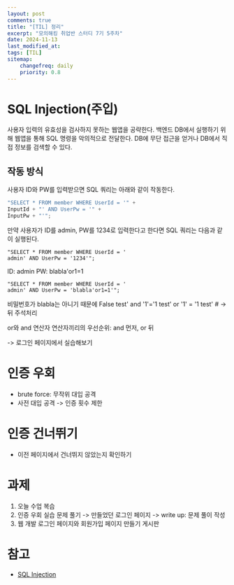 ```yaml
---
layout: post
comments: true
title: "[TIL] 정리"
excerpt: "모의해킹 취업반 스터디 7기 5주차"
date: 2024-11-13
last_modified_at: 
tags: [TIL]
sitemap:
    changefreq: daily
    priority: 0.8
---
```


# SQL Injection(주입)
사용자 입력의 유효성을 검사하지 못하는 웹앱을 공략한다.
백엔드 DB에서 실행하기 위해 웹앱을 통해 SQL 명령을 악의적으로 전달한다.
DB에 무단 접근을 얻거나 DB에서 직접 정보를 검색할 수 있다.

## 작동 방식
사용자 ID와 PW를 입력받으면 SQL 쿼리는 아래와 같이 작동한다.

``` js
"SELECT * FROM member WHERE UserId = '" +
InputId + "' AND UserPw = '" +
InputPw + "'";
```

만약 사용자가 ID를 admin, PW를 1234로 입력한다고 한다면
SQL 쿼리는 다음과 같이 실행된다.
``` 
"SELECT * FROM member WHERE UserId = '
admin' AND UserPw = '1234'";
```

ID: admin
PW: blabla'or1=1

``` 
"SELECT * FROM member WHERE UserId = '
admin' AND UserPw = 'blabla'or1=1'";
```
비밀번호가 blabla는 아니기 때문에 False
test' and '1'='1
test' or '1' = '1
test' # -> 뒤 주석처리

or와 and 연산자
연산자끼리의 우선순위: and 먼저, or 뒤

-> 로그인 페이지에서 실습해보기

# 인증 우회
* brute force: 무작위 대입 공격
* 사전 대입 공격
-> 인증 횟수 제한

# 인증 건너뛰기
* 이전 페이지에서 건너뛰지 않았는지 확인하기

# 과제
1. 오늘 수업 복습
2. 인증 우회 실습 문제 풀기
-> 만들었던 로그인 페이지
-> write up: 문제 풀이 작성
3. 웹 개발
로그인 페이지와 회원가입 페이지 만들기
게시판

# 참고
* [SQL Injection](https://developer.mozilla.org/ko/docs/Glossary/SQL_Injection)
